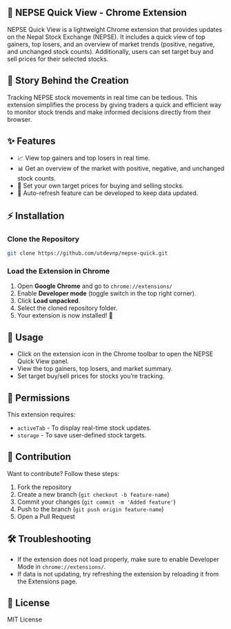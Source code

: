 
## 🚀 NEPSE Quick View - Chrome Extension  

NEPSE Quick View is a lightweight Chrome extension that provides  updates on the Nepal Stock Exchange (NEPSE). It includes a quick view of top gainers, top losers, and an overview of market trends (positive, negative, and unchanged stock counts). Additionally, users can set target buy and sell prices for their selected stocks.

## 📖 Story Behind the Creation  
Tracking NEPSE stock movements in real time can be tedious. This extension simplifies the process by giving traders a quick and efficient way to monitor stock trends and make informed decisions directly from their browser.

## ✨ Features  
- 📈 View top gainers and top losers in real time.  
- 📊 Get an overview of the market with positive, negative, and unchanged stock counts.  
- 🎯 Set your own target prices for buying and selling stocks.  
- 🔄 Auto-refresh feature can be developed to keep data updated.  

## ⚡ Installation  
### Clone the Repository  
```sh  
git clone https://github.com/utdevnp/nepse-quick.git 
```

### Load the Extension in Chrome  
1. Open **Google Chrome** and go to `chrome://extensions/`  
2. Enable **Developer mode** (toggle switch in the top right corner).  
3. Click **Load unpacked**.  
4. Select the cloned repository folder.  
5. Your extension is now installed! 🎉  

## 🚀 Usage  
- Click on the extension icon in the Chrome toolbar to open the NEPSE Quick View panel.  
- View the top gainers, top losers, and market summary.  
- Set target buy/sell prices for stocks you’re tracking.  

## 🔧 Permissions  
This extension requires:  
- `activeTab` - To display real-time stock updates.  
- `storage` - To save user-defined stock targets.  

## 🤝 Contribution  
Want to contribute? Follow these steps:  
1. Fork the repository  
2. Create a new branch (`git checkout -b feature-name`)  
3. Commit your changes (`git commit -m 'Added feature'`)  
4. Push to the branch (`git push origin feature-name`)  
5. Open a Pull Request  

## 🛠 Troubleshooting  
- If the extension does not load properly, make sure to enable Developer Mode in `chrome://extensions/`.  
- If data is not updating, try refreshing the extension by reloading it from the Extensions page.  

## 📜 License  
MIT License  

